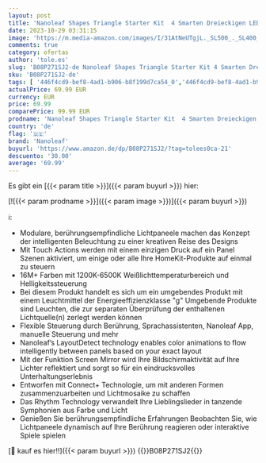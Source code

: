 ```yaml
---
layout: post
title: 'Nanoleaf Shapes Triangle Starter Kit  4 Smarten Dreieckigen LED Panels RGBW - Modulare WLAN 16 Mio Farben Wandleuchte Innen  Musik & Bildschirm Sync  Funktioniert mit Alexa Google Apple  Deko & Gaming'
date: 2023-10-29 03:31:15
image: 'https://m.media-amazon.com/images/I/31AtNeUTgjL._SL500_._SL400_.jpg'
comments: true
category: ofertas
author: 'tole.es'
slug: 'B08P271SJ2-de Nanoleaf Shapes Triangle Starter Kit 4 Smarten Dreieckigen...'
sku: 'B08P271SJ2-de'
tags: [ '446f4cd9-bef8-4ad1-b906-b8f199d7ca54_0','446f4cd9-bef8-4ad1-b906-b8f199d7ca54_2701','Arborist Merchandising Root','Beleuchtung','Innenbeleuchtung','Küche, Haushalt & Wohnen','Nanoleaf','Self Service','Special Features Stores','Wandbeleuchtung','Wandleuchten','nanoleaf','🇩🇪', ]
actualPrice: 69.99 EUR
currency: EUR
price: 69.99
comparePrice: 99.99 EUR
prodname: 'Nanoleaf Shapes Triangle Starter Kit  4 Smarten Dreieckigen LED Panels RGBW - Modulare WLAN 16 Mio Farben Wandleuchte Innen  Musik & Bildschirm Sync  Funktioniert mit Alexa Google Apple  Deko & Gaming'
country: 'de'
flag: '🇩🇪'
brand: 'Nanoleaf'
buyurl: 'https://www.amazon.de/dp/B08P271SJ2/?tag=tolees0ca-21'
descuento: '30.00'
average: '69.99'
---
```


Es gibt ein [{{< param title >}}]({{< param buyurl >}}) hier:

[![{{< param prodname >}}]({{< param image >}})]({{< param buyurl >}})

ℹ️:

- Modulare, berührungsempfindliche Lichtpaneele machen das Konzept der intelligenten Beleuchtung zu einer kreativen Reise des Designs
- Mit Touch Actions werden mit einem einzigen Druck auf ein Panel Szenen aktiviert, um einige oder alle Ihre HomeKit-Produkte auf einmal zu steuern
- 16M+ Farben mit 1200K-6500K Weißlichttemperaturbereich und Helligkeitssteuerung
- Bei diesem Produkt handelt es sich um ein umgebendes Produkt mit einem Leuchtmittel der Energieeffizienzklasse "g" Umgebende Produkte sind Leuchten, die zur separaten Überprüfung der enthaltenen Lichtquelle(n) zerlegt werden können
- Flexible Steuerung durch Berührung, Sprachassistenten, Nanoleaf App, manuelle Steuerung und mehr
- Nanoleaf’s LayoutDetect technology enables color animations to flow intelligently between panels based on your exact layout
- Mit der Funktion Screen Mirror wird Ihre Bildschirmaktivität auf Ihre Lichter reflektiert und sorgt so für ein eindrucksvolles Unterhaltungserlebnis
- Entworfen mit Connect+ Technologie, um mit anderen Formen zusammenzuarbeiten und Lichtmosaike zu schaffen
- Das Rhythm Technology verwandelt Ihre Lieblingslieder in tanzende Symphonien aus Farbe und Licht
- Genießen Sie berührungsempfindliche Erfahrungen Beobachten Sie, wie Lichtpaneele dynamisch auf Ihre Berührung reagieren oder interaktive Spiele spielen

[🛒 kauf es hier!!]({{< param buyurl >}})
{{<world>}}B08P271SJ2{{</world>}}

